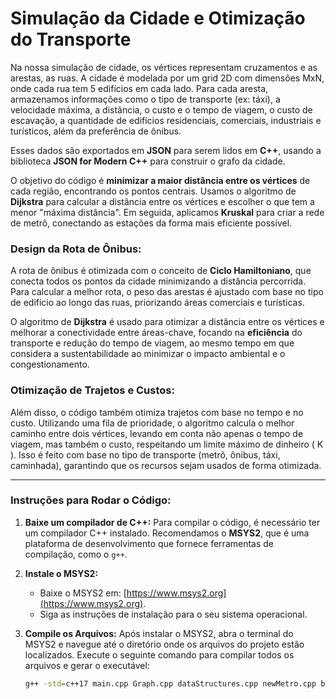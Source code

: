 # Simulação da Cidade e Otimização do Transporte

Na nossa simulação de cidade, os vértices representam cruzamentos e as arestas, as ruas. A cidade é modelada por um grid 2D com dimensões MxN, onde cada rua tem 5 edifícios em cada lado. Para cada aresta, armazenamos informações como o tipo de transporte (ex: táxi), a velocidade máxima, a distância, o custo e o tempo de viagem, o custo de escavação, a quantidade de edifícios residenciais, comerciais, industriais e turísticos, além da preferência de ônibus.

Esses dados são exportados em **JSON** para serem lidos em **C++**, usando a biblioteca **JSON for Modern C++** para construir o grafo da cidade.

O objetivo do código é **minimizar a maior distância entre os vértices** de cada região, encontrando os pontos centrais. Usamos o algoritmo de **Dijkstra** para calcular a distância entre os vértices e escolher o que tem a menor "máxima distância". Em seguida, aplicamos **Kruskal** para criar a rede de metrô, conectando as estações da forma mais eficiente possível.

### **Design da Rota de Ônibus:**
A rota de ônibus é otimizada com o conceito de **Ciclo Hamiltoniano**, que conecta todos os pontos da cidade minimizando a distância percorrida. Para calcular a melhor rota, o peso das arestas é ajustado com base no tipo de edifício ao longo das ruas, priorizando áreas comerciais e turísticas.

O algoritmo de **Dijkstra** é usado para otimizar a distância entre os vértices e melhorar a conectividade entre áreas-chave, focando na **eficiência** do transporte e redução do tempo de viagem, ao mesmo tempo em que considera a sustentabilidade ao minimizar o impacto ambiental e o congestionamento.

### **Otimização de Trajetos e Custos:**
Além disso, o código também otimiza trajetos com base no tempo e no custo. Utilizando uma fila de prioridade, o algoritmo calcula o melhor caminho entre dois vértices, levando em conta não apenas o tempo de viagem, mas também o custo, respeitando um limite máximo de dinheiro \( K \). Isso é feito com base no tipo de transporte (metrô, ônibus, táxi, caminhada), garantindo que os recursos sejam usados de forma otimizada.

---

### **Instruções para Rodar o Código:**

1. **Baixe um compilador de C++:** 
   Para compilar o código, é necessário ter um compilador C++ instalado. Recomendamos o **MSYS2**, que é uma plataforma de desenvolvimento que fornece ferramentas de compilação, como o `g++`.

2. **Instale o MSYS2:**
   - Baixe o MSYS2 em: [https://www.msys2.org](https://www.msys2.org).
   - Siga as instruções de instalação para o seu sistema operacional.

3. **Compile os Arquivos:**
   Após instalar o MSYS2, abra o terminal do MSYS2 e navegue até o diretório onde os arquivos do projeto estão localizados. Execute o seguinte comando para compilar todos os arquivos e gerar o executável:

   ```bash
   g++ -std=c++17 main.cpp Graph.cpp dataStructures.cpp newMetro.cpp bus.cpp bus3.cpp fastestRouteQ3.cpp -o main
